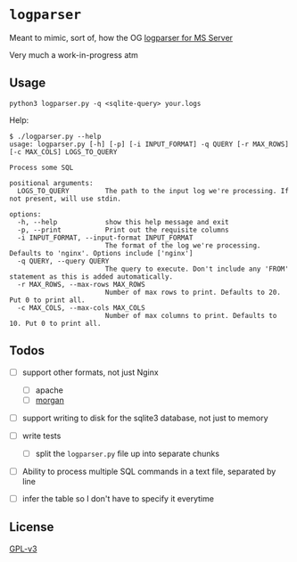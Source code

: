 # `logparser`

Meant to mimic, sort of, how the OG [logparser for MS
Server](https://en.wikipedia.org/wiki/Logparser)

Very much a work-in-progress atm


## Usage

`python3 logparser.py -q <sqlite-query> your.logs`

Help:
```
$ ./logparser.py --help
usage: logparser.py [-h] [-p] [-i INPUT_FORMAT] -q QUERY [-r MAX_ROWS] [-c MAX_COLS] LOGS_TO_QUERY

Process some SQL

positional arguments:
  LOGS_TO_QUERY         The path to the input log we're processing. If not present, will use stdin.

options:
  -h, --help            show this help message and exit
  -p, --print           Print out the requisite columns
  -i INPUT_FORMAT, --input-format INPUT_FORMAT
                        The format of the log we're processing. Defaults to 'nginx'. Options include ['nginx']
  -q QUERY, --query QUERY
                        The query to execute. Don't include any 'FROM' statement as this is added automatically.
  -r MAX_ROWS, --max-rows MAX_ROWS
                        Number of max rows to print. Defaults to 20. Put 0 to print all.
  -c MAX_COLS, --max-cols MAX_COLS
                        Number of max columns to print. Defaults to 10. Put 0 to print all.
```


## Todos

+ [ ] support other formats, not just Nginx
  + [ ] apache  
  + [ ] [morgan](https://www.npmjs.com/package/morgan)
  
+ [ ] support writing to disk for the sqlite3 database, not just to
      memory
      
+ [ ] write tests 
  + [ ] split the `logparser.py` file up into separate chunks 

+ [ ] Ability to process multiple SQL commands in a text file,
      separated by line
      
+ [ ] infer the table so I don't have to specify it everytime


## License

[GPL-v3](https://www.gnu.org/licenses/gpl-3.0.en.html)
